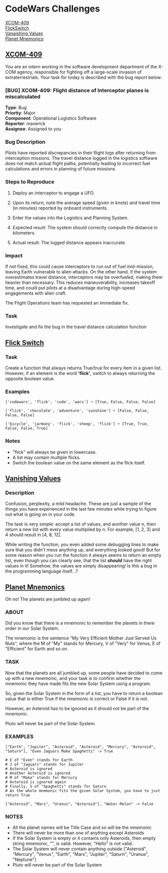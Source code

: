 # CodeWars Challenges

[XCOM-409](#xcom-409)\
[FlickSwitch](#flick-switch)\
[Vanaishing Values](#vanishing-values)\
[Planet Mnemonics](#planet-mnemonics)

## [XCOM-409](https://github.com/MagonBorn/CodeChallenges/blob/main/PythonChallenges/0049-XCOM-409.py)

You are an intern working in the software development department of the X-COM agency, responsible for fighting off a large-scale invasion of extraterrestrials. Your task for today is described with the bug report below:

### [BUG] XCOM-409: Flight distance of Interceptor planes is miscalculated

**Type**: Bug\
**Priority**: Major\
**Component**: Operational Logistics Software\
**Reporter**: maverick\
**Assignee**: Assigned to you

### Bug Description

Pilots have reported discrepancies in their flight logs after returning from interception missions. The travel distance logged in the logistics software does not match actual flight paths, potentially leading to incorrect fuel calculations and errors in planning of future missions.

### Steps to Reproduce
1. Deploy an interceptor to engage a UFO.

2. Upon its return, note the average speed (given in knots) and travel time (in minutes) reported by onboard instruments.

3. Enter the values into the Logistics and Planning System.

4. Expected result: The system should correctly compute the distance in kilometers.

5. Actual result: The logged distance appears inaccurate.

### Impact

If not fixed, this could cause interceptors to run out of fuel mid-mission, leaving Earth vulnerable to alien attacks. On the other hand, if the system overestimates travel distance, interceptors may be overfueled, making them heavier than necessary. This reduces maneuverability, increases takeoff time, and could put pilots at a disadvantage during high-speed engagements with alien craft.

The Flight Operations team has requested an immediate fix.

### Task
Investigate and fix the bug in the travel distance calculation function

<!-- ------------------------------------------------------------ -->

## [Flick Switch](https://github.com/MagonBorn/CodeChallenges/blob/main/PythonChallenges/0050-FlickSwitch.py)

### Task

Create a function that always returns True/true for every item in a given list.
However, if an element is the word **'flick'**, switch to always returning the opposite boolean value.

### Examples

    ['codewars', 'flick', 'code', 'wars'] ➞ [True, False, False, False]

    ['flick', 'chocolate', 'adventure', 'sunshine'] ➞ [False, False, False, False]

    ['bicycle', 'jarmony', 'flick', 'sheep', 'flick'] ➞ [True, True, False, False, True]

### Notes

- "flick" will always be given in lowercase.
- A list may contain multiple flicks.
- Switch the boolean value on the same element as the flick itself.

<!-- ------------------------------------------------------------ -->

## [Vanishing Values](https://github.com/MagonBorn/CodeChallenges/blob/main/PythonChallenges/0051-VanashingValues.py)

### Description

Confusion, perplexity, a mild headache. These are just a sample of the things you have experienced in the last few minutes while trying to figure out what is going on in your code.

The task is very simple: accept a list of values, and another value n, then return a new list with every value multiplied by n. For example, [1, 2, 3] and 4 should result in [4, 8, 12].

While writing the function, you even added some debugging lines to make sure that you didn't mess anything up, and everything looked good! But for some reason when you run the function it always seems to return an empty list, even though you can clearly see, that the list ***should*** have the right values in it! Somehow, the values are simply disappearing! Is this a bug in the programming language itself...?

<!-- ------------------------------------------------------------ -->

## [Planet Mnemonics]()

Oh no! The planets are jumbled up again!

### ABOUT

Did you know that there is a mnemonic to remember the planets in there order in our Solar System.

The mnemonic is the sentence "My Very Efficient Mother Just Served Us Nuts", where the M of "My" stands for Mercury, V of "Very" for Venus, E of "Efficient" for Earth and so on.

### TASK

Now that the planets are all jumbled up, some people have decided to come up with a new mnemonic, and your task is to confirm whether the mnemonic they have made fits the new Solar System using a program.

So, given the Solar System in the form of a list, you have to return a boolean value that is either True if the mnemonic is correct or False if it is not.

However, an Asteroid has to be ignored as it should not be part of the mnemonic.

Pluto will never be part of the Solar System.

### EXAMPLES

    ["Earth", "Jupiter", "Asteroid", "Asteroid", "Mercury", "Asteroid", "Saturn"], "Even Jaguars Make Spaghetti" -> True

    # E of "Even" stands for Earth
    # J of "Jaguars" stands for Jupiter
    # Asteroid is ignored
    # Another Asteroid is ignored
    # M of "Make" stands for Mercury
    # Asteroid is ignored again
    # Finally, S of "Spaghetti" stands for Saturn
    # As the whole mnemonic fits the given Solar System, you have to just return True

    ["Asteroid", "Mars", "Uranus", "Asteroid"], "Water Melon" -> False

### NOTES

- All the planet names will be Title Case and so will be the mnemonic
- There will never be more than one of anything except Asteroids
- If the Solar System is empty or it contains only Asteroids, then empty string mnemonic, "", is valid. However, "Hello" is not valid.
- The Solar System will never contain anything outside ["Asteroid", "Mercury", "Venus", "Earth", "Mars", "Jupiter", "Saturn", "Uranus", "Neptune"]
- Pluto will never be part of the Solar System

<!-- ------------------------------------------------------------ -->

